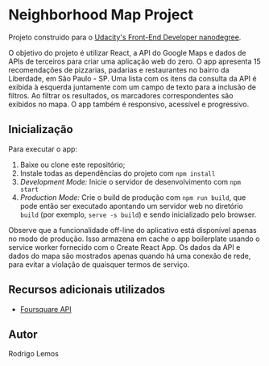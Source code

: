 # Neighborhood Map Project

Projeto construido para o [Udacity's Front-End Developer nanodegree](https://www.udacity.com/course/front-end-web-developer-nanodegree--nd001).

O objetivo do projeto é utilizar React, a API do Google Maps e dados de APIs de terceiros para criar uma aplicação web do zero. O app apresenta 15 recomendações de pizzarias, padarias e restaurantes no bairro da Liberdade, em São Paulo - SP.
Uma lista com os itens da consulta da API é exibida à esquerda juntamente com um campo de texto para a inclusão de filtros. Ao filtrar os resultados, os marcadores correspondentes são exibidos no mapa. O app também é responsivo, acessível e progressivo.


## Inicialização

Para executar o app:

1. Baixe ou clone este repositório;
2. Instale todas as dependências do projeto com `npm install`
3. *Development Mode:* Inicie o servidor de desenvolvimento com `npm start`
4. *Production Mode:* Crie o build de produção com `npm run build`, que pode então ser executado apontando um servidor web no diretório `build` (por exemplo, `serve -s build`) e sendo inicializado pelo browser.

Observe que a funcionalidade off-line do aplicativo está disponível apenas no modo de produção. Isso armazena em cache o app boilerplate usando o service worker fornecido com o Create React App. Os dados da API e dados do mapa são mostrados apenas quando há uma conexão de rede, para evitar a violação de quaisquer termos de serviço.

## Recursos adicionais utilizados
- [Foursquare API](https://developer.foursquare.com/)

## Autor

Rodrigo Lemos
